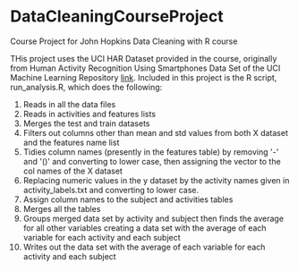 # DataCleaningCourseProject
Course Project for John Hopkins Data Cleaning with R course

THis project uses the UCI HAR Dataset provided in the course, originally from Human Activity Recognition Using Smartphones Data Set of the UCI Machine Learning Repository [link](http://archive.ics.uci.edu/ml/datasets/Human+Activity+Recognition+Using+Smartphones).
Included in this project is the R script, run_analysis.R, which does the following:

1. Reads in all the data files
1. Reads in activities and features lists
1. Merges the test and train datasets
1. Filters out columns other than mean and std values from both X dataset and the features name list
1. Tidies column names (presently in the features table) by removing '-' and '()' and converting to lower case, then assigning the vector to the col names of the X dataset
1. Replacing numeric values in the y dataset by the activity names given in  activity_labels.txt and converting to lower case.
1. Assign column names to the subject and activities tables
1. Merges all the tables
1. Groups merged data set by activity and subject then finds the average for all other variables creating a data set with the average of each variable for each activity and each subject
1. Writes out the data set with the average of each variable for each activity and each subject
